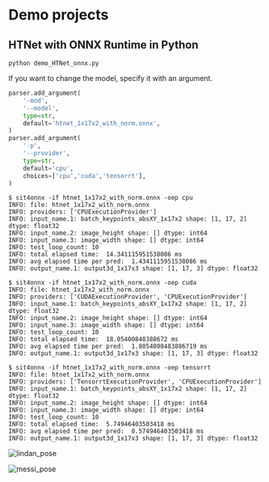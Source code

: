 # Demo projects

## HTNet with ONNX Runtime in Python
```
python demo_HTNet_onnx.py
```

If you want to change the model, specify it with an argument.
```python
parser.add_argument(
    '-mod',
    '--model',
    type=str,
    default='htnet_1x17x2_with_norm.onnx',
)
parser.add_argument(
    '-p',
    '--provider',
    type=str,
    default='cpu',
    choices=['cpu','cuda','tensorrt'],
)
```

```
$ sit4onnx -if htnet_1x17x2_with_norm.onnx -oep cpu
INFO: file: htnet_1x17x2_with_norm.onnx
INFO: providers: ['CPUExecutionProvider']
INFO: input_name.1: batch_keypoints_absXY_1x17x2 shape: [1, 17, 2] dtype: float32
INFO: input_name.2: image_height shape: [] dtype: int64
INFO: input_name.3: image_width shape: [] dtype: int64
INFO: test_loop_count: 10
INFO: total elapsed time:  14.341115951538086 ms
INFO: avg elapsed time per pred:  1.4341115951538086 ms
INFO: output_name.1: output3d_1x17x3 shape: [1, 17, 3] dtype: float32

$ sit4onnx -if htnet_1x17x2_with_norm.onnx -oep cuda
INFO: file: htnet_1x17x2_with_norm.onnx
INFO: providers: ['CUDAExecutionProvider', 'CPUExecutionProvider']
INFO: input_name.1: batch_keypoints_absXY_1x17x2 shape: [1, 17, 2] dtype: float32
INFO: input_name.2: image_height shape: [] dtype: int64
INFO: input_name.3: image_width shape: [] dtype: int64
INFO: test_loop_count: 10
INFO: total elapsed time:  18.05400848388672 ms
INFO: avg elapsed time per pred:  1.8054008483886719 ms
INFO: output_name.1: output3d_1x17x3 shape: [1, 17, 3] dtype: float32

$ sit4onnx -if htnet_1x17x2_with_norm.onnx -oep tensorrt
INFO: file: htnet_1x17x2_with_norm.onnx
INFO: providers: ['TensorrtExecutionProvider', 'CPUExecutionProvider']
INFO: input_name.1: batch_keypoints_absXY_1x17x2 shape: [1, 17, 2] dtype: float32
INFO: input_name.2: image_height shape: [] dtype: int64
INFO: input_name.3: image_width shape: [] dtype: int64
INFO: test_loop_count: 10
INFO: total elapsed time:  5.74946403503418 ms
INFO: avg elapsed time per pred:  0.574946403503418 ms
INFO: output_name.1: output3d_1x17x3 shape: [1, 17, 3] dtype: float32
```

![lindan_pose](https://user-images.githubusercontent.com/33194443/228307811-757bbc12-2c45-4aa7-b877-97cc192376b6.png)

![messi_pose](https://user-images.githubusercontent.com/33194443/228307819-6e712c51-3a52-44b7-8075-f11c16dd9632.png)
